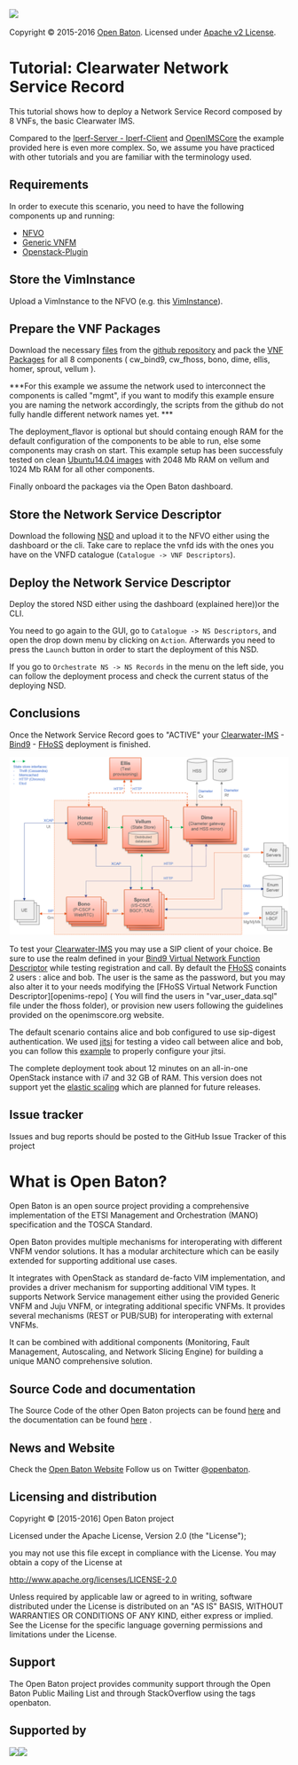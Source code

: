 <img src="https://raw.githubusercontent.com/openbaton/openbaton.github.io/master/images/openBaton.png" width="250"/>

Copyright © 2015-2016 [Open Baton](http://openbaton.org). Licensed under [Apache v2 License](http://www.apache.org/licenses/LICENSE-2.0).


# Tutorial: Clearwater Network Service Record

This tutorial shows how to deploy a Network Service Record composed by 8 VNFs, the basic Clearwater IMS.

Compared to the [Iperf-Server - Iperf-Client](http://openbaton.github.io/documentation/iperf-NSR/) and [OpenIMSCore](http://openbaton.github.io/documentation/ims-NSR/) the example provided here is even more complex. So, we assume you have practiced with other tutorials and you are familiar with the terminology used.


## Requirements

In order to execute this scenario, you need to have the following components up and running: 
 
 * [NFVO]
 * [Generic VNFM](http://openbaton.github.io/documentation/vnfm-generic/)
 * [Openstack-Plugin][openstack-plugin]

## Store the VimInstance

Upload a VimInstance to the NFVO (e.g. this [VimInstance]). 
 
## Prepare the VNF Packages

Download the necessary [files][vnf-package] from the [github repository][clearwater-repo] and pack the [VNF Packages](http://openbaton.github.io/documentation/vnfpackage/) for all 8 components ( cw_bind9, cw_fhoss, bono, dime, ellis, homer, sprout, vellum ). 

***For this example we assume the network used to interconnect the components is called "mgmt", if you want to modify this example ensure you are naming the network accordingly, the scripts from the github do not fully handle different network names yet. ***

The deployment_flavor is optional but should containg enough RAM for the default configuration of the components to be able to run, else some components may crash on start. This example setup has been successfuly tested on clean [Ubuntu14.04 images](https://cloud-images.ubuntu.com/) with 2048 Mb RAM on vellum and 1024 Mb RAM for all other components.

Finally onboard the packages via the Open Baton dashboard. 

## Store the Network Service Descriptor

Download the following [NSD] and upload it to the NFVO either using the dashboard or the cli. 
Take care to replace the vnfd ids with the ones you have on the VNFD catalogue (`Catalogue -> VNF Descriptors`).


## Deploy the Network Service Descriptor 

Deploy the stored NSD either using the dashboard (explained here))or the CLI. 

You need to go again to the GUI, go to `Catalogue -> NS Descriptors`, and open the drop down menu by clicking on `Action`. Afterwards you need to press the `Launch` button in order to start the deployment of this NSD.

If you go to `Orchestrate NS -> NS Records` in the menu on the left side, you can follow the deployment process and check the current status of the deploying NSD.

## Conclusions

Once the Network Service Record goes to "ACTIVE" your [Clearwater-IMS](http://www.projectclearwater.org/) - [Bind9](https://wiki.ubuntuusers.de/DNS-Server_Bind) - [FHoSS](http://www.openimscore.org/) deployment is finished.

![clearwater-ims-deployment][clearwater-struc]

To test your [Clearwater-IMS](http://www.projectclearwater.org/) you may use a SIP client of your choice. Be sure to use the realm defined in your [Bind9 Virtual Network Function Descriptor][bind9-vnf] 
while testing registration and call. By default the [FHoSS](http://www.openimscore.org/) conaints 2 users : alice and bob. The user is the same as the password, but you may also alter it to your needs modifying the [FHoSS Virtual Network Function Descriptor][openims-repo] ( You will find the users in "var_user_data.sql" file under the fhoss folder), or provision new users following the guidelines provided on the openimscore.org website. 

The default scenario contains alice and bob configured to use sip-digest authentication. We used [jitsi](https://jitsi.org/) for testing a video call between alice and bob, you can follow this [example](https://docs.opencloud.com/ocdoc/books/sentinel-volte-documentation/2.6.0/sentinel-volte-in-the-cloud/index-full.html#jitsijitsi) to properly configure your jitsi.

The complete deployment took about 12 minutes on an all-in-one OpenStack instance with i7 and 32 GB of RAM. This version does not support yet the [elastic scaling](http://clearwater.readthedocs.io/en/stable/Clearwater_Elastic_Scaling.html) which are planned for future releases. 


## Issue tracker

Issues and bug reports should be posted to the GitHub Issue Tracker of this project

# What is Open Baton?

Open Baton is an open source project providing a comprehensive implementation of the ETSI Management and Orchestration (MANO) specification and the TOSCA Standard.

Open Baton provides multiple mechanisms for interoperating with different VNFM vendor solutions. It has a modular architecture which can be easily extended for supporting additional use cases. 

It integrates with OpenStack as standard de-facto VIM implementation, and provides a driver mechanism for supporting additional VIM types. It supports Network Service management either using the provided Generic VNFM and Juju VNFM, or integrating additional specific VNFMs. It provides several mechanisms (REST or PUB/SUB) for interoperating with external VNFMs. 

It can be combined with additional components (Monitoring, Fault Management, Autoscaling, and Network Slicing Engine) for building a unique MANO comprehensive solution.

## Source Code and documentation

The Source Code of the other Open Baton projects can be found [here][openbaton-github] and the documentation can be found [here][openbaton-doc] .

## News and Website

Check the [Open Baton Website][openbaton]
Follow us on Twitter @[openbaton][openbaton-twitter].

## Licensing and distribution
Copyright © [2015-2016] Open Baton project

Licensed under the Apache License, Version 2.0 (the "License");

you may not use this file except in compliance with the License.
You may obtain a copy of the License at

http://www.apache.org/licenses/LICENSE-2.0

Unless required by applicable law or agreed to in writing, software
distributed under the License is distributed on an "AS IS" BASIS,
WITHOUT WARRANTIES OR CONDITIONS OF ANY KIND, either express or implied.
See the License for the specific language governing permissions and
limitations under the License.

## Support
The Open Baton project provides community support through the Open Baton Public Mailing List and through StackOverflow using the tags openbaton.

## Supported by
<img src="https://raw.githubusercontent.com/openbaton/openbaton.github.io/master/images/fokus.png" width="250"/><img src="https://raw.githubusercontent.com/openbaton/openbaton.github.io/master/images/tu.png" width="150"/>

<!---
References
-->

[NSD]: descriptors/tutorial-clearwater-ims-NSD/tutorial-clearwater-ims.json
[VimInstance]: descriptors/vim-instance/openstack-vim-instance.json
[NFVO]: https://github.com/openbaton/NFVO
[openstack-plugin]:https://github.com/openbaton/openstack-plugin
[bind9-vnf]: bind9/vnfd.json
[clearwater-struc]:images/clearwater_architecture.png
[vnf-package]:http://openbaton.github.io/documentation/vnfpackage/
[clearwater-repo]:https://github.com/openbaton/clearwater-packages


[fokus-logo]: https://raw.githubusercontent.com/openbaton/openbaton.github.io/master/images/fokus.png
[cli-documentation]:http://openbaton.github.io/documentation/nfvo-how-to-use-cli/
[sdk-documentation]:http://openbaton.github.io/documentation/nfvo-sdk/
[openbaton]: http://openbaton.org
[openbaton-doc]: http://openbaton.org/documentation
[openbaton-github]: http://github.org/openbaton
[openbaton-logo]: https://raw.githubusercontent.com/openbaton/openbaton.github.io/master/images/openBaton.png
[openbaton-mail]: mailto:users@openbaton.org
[openbaton-twitter]: https://twitter.com/openbaton
[tub-logo]: https://raw.githubusercontent.com/openbaton/openbaton.github.io/master/images/tu.png

